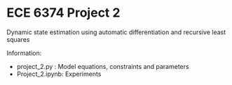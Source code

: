 # ECE 6374 Project 2

Dynamic state estimation using automatic differentiation and recursive least squares

Information:

- project_2.py : Model equations, constraints and parameters
- Project_2.ipynb: Experiments
